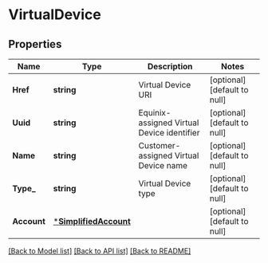 # VirtualDevice

## Properties
Name | Type | Description | Notes
------------ | ------------- | ------------- | -------------
**Href** | **string** | Virtual Device URI | [optional] [default to null]
**Uuid** | **string** | Equinix-assigned Virtual Device identifier | [optional] [default to null]
**Name** | **string** | Customer-assigned Virtual Device name | [optional] [default to null]
**Type_** | **string** | Virtual Device type | [optional] [default to null]
**Account** | [***SimplifiedAccount**](SimplifiedAccount.md) |  | [optional] [default to null]

[[Back to Model list]](../README.md#documentation-for-models) [[Back to API list]](../README.md#documentation-for-api-endpoints) [[Back to README]](../README.md)


